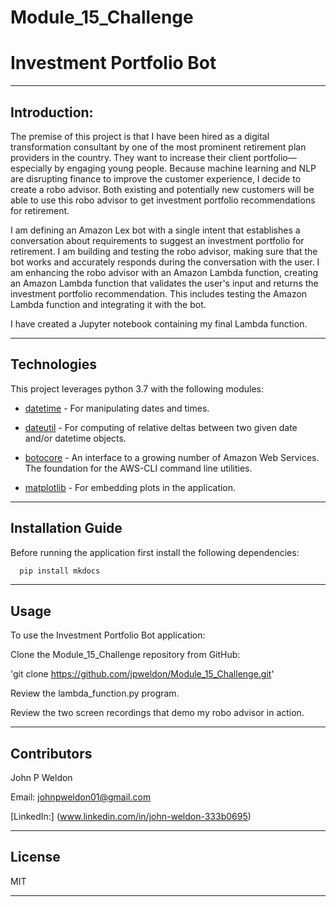 # Module_15_Challenge

# Investment Portfolio Bot

---

## Introduction:

The premise of this project is that I have been hired as a digital transformation consultant by one of the most prominent retirement plan providers in the country. They want to increase their client portfolio—especially by engaging young people. Because machine learning and NLP are disrupting finance to improve the customer experience, I decide to create a robo advisor. Both existing and potentially new customers will be able to use this robo advisor to get investment portfolio recommendations for retirement.

I am defining an Amazon Lex bot with a single intent that establishes a conversation about requirements to suggest an investment portfolio for retirement. I am building and testing the robo advisor, making sure that the bot works and accurately responds during the conversation with the user. I am enhancing the robo advisor with an Amazon Lambda function, creating an Amazon Lambda function that validates the user's input and returns the investment portfolio recommendation. This includes testing the Amazon Lambda function and integrating it with the bot.

I have created a Jupyter notebook containing my final Lambda function.

---

## Technologies

This project leverages python 3.7 with the following modules:

* [datetime](https://docs.python.org/3/library/datetime.html) - For manipulating dates and times.

* [dateutil](https://pypi.org/project/python-dateutil/) - For computing of relative deltas between two given date and/or datetime objects.

* [botocore](https://botocore.amazonaws.com/v1/documentation/api/latest/index.html) - An interface to a growing number of Amazon Web Services. The foundation for the AWS-CLI command line utilities.

* [matplotlib](https://matplotlib.org/stable/users/index.html) - For embedding plots in the application.

---

## Installation Guide

Before running the application first install the following dependencies:

```python
  pip install mkdocs
```

---

## Usage

To use the Investment Portfolio Bot application:

Clone the Module_15_Challenge repository from GitHub:

'git clone https://github.com/jpweldon/Module_15_Challenge.git'

Review the lambda_function.py program.

Review the two screen recordings that demo my robo advisor in action.

---

## Contributors

John P Weldon

Email: johnpweldon01@gmail.com

[LinkedIn:] (www.linkedin.com/in/john-weldon-333b0695)

---

## License

MIT

---